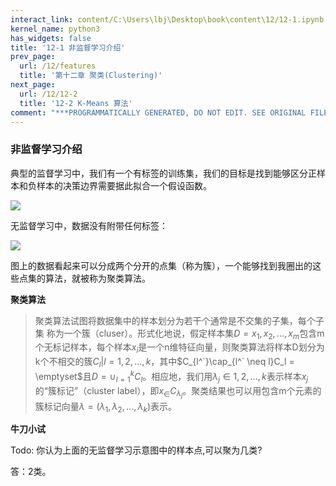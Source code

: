 ```yaml
---
interact_link: content/C:\Users\lbj\Desktop\book\content\12/12-1.ipynb
kernel_name: python3
has_widgets: false
title: '12-1 非监督学习介绍'
prev_page:
  url: /12/features
  title: '第十二章 聚类(Clustering)'
next_page:
  url: /12/12-2
  title: '12-2 K-Means 算法'
comment: "***PROGRAMMATICALLY GENERATED, DO NOT EDIT. SEE ORIGINAL FILES IN /content***"
---
```


### 非监督学习介绍

典型的监督学习中，我们有一个有标签的训练集，我们的目标是找到能够区分正样本和负样本的决策边界需要据此拟合一个假设函数。

![](https://i.loli.net/2018/12/02/5c02bbd4c4cb3.png)

无监督学习中，数据没有附带任何标签：

![](https://i.loli.net/2018/12/02/5c02bc055baa5.png)

图上的数据看起来可以分成两个分开的点集（称为簇），一个能够找到我圈出的这些点集的算法，就被称为聚类算法。 

**聚类算法**

> 聚类算法试图将数据集中的样本划分为若干个通常是不交集的子集，每个子集 称为一个簇（cluser）。形式化地说，假定样本集$D= {x_1,x_2,...,x_m}$包含m个无标记样本，每个样本$x_i$是一个n维特征向量，则聚类算法将样本D划分为k个不相交的簇${C_l|l=1,2,...,k}$，其中$C_{l^`}\cap_{l^` \neq l}C_l = \emptyset$且$D=\cup^k_{l=1}C_l$。相应地，我们用$\lambda_j \in {1,2,...,k}$表示样本$x_j$的“簇标记”（cluster label），即$x_ \in C_{\lambda_j}$。聚类结果也可以用包含m个元素的簇标记向量$\lambda = (\lambda_1,\lambda_2,...,\lambda_k)$表示。

**牛刀小试**

Todo: 你认为上面的无监督学习示意图中的样本点,可以聚为几类?



答：2类。

